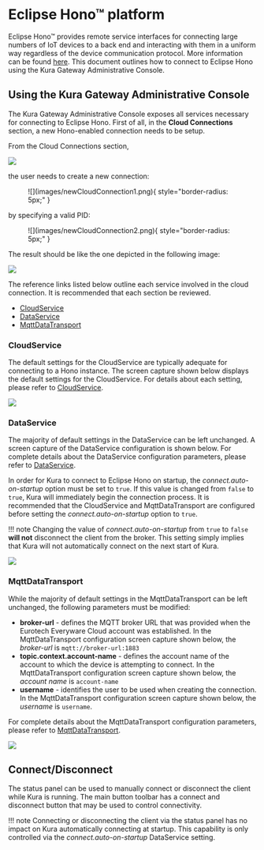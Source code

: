 # Eclipse Hono&trade; platform

Eclipse Hono™ provides remote service interfaces for connecting large numbers of IoT devices to a back end and interacting with them in a uniform way regardless of the device communication protocol. More information can be found [here](https://www.eclipse.org/hono/). This document outlines how to connect to Eclipse Hono using the Kura Gateway Administrative Console.


## Using the Kura Gateway Administrative Console

The Kura Gateway Administrative Console exposes all services necessary for connecting to Eclipse Hono.
First of all, in the **Cloud Connections** section, a new Hono-enabled connection needs to be setup.

From the Cloud Connections section,

![](images/cloudConnections.png)

the user needs to create a new connection:

<figure markdown>
  ![](images/newCloudConnection1.png){ style="border-radius: 5px;" }
  <figcaption></figcaption>
</figure>

by specifying a valid PID:

<figure markdown>
  ![](images/newCloudConnection2.png){ style="border-radius: 5px;" }
  <figcaption></figcaption>
</figure>

The result should be like the one depicted in the following image:

![](images/cloudConnectionsUpdated.png)

The reference links listed below outline each service involved in the cloud connection. It is recommended that each section be reviewed.

- [CloudService](#cloudservice)
- [DataService](#dataservice)
- [MqttDataTransport](#mqttdatatransport)

### CloudService

The default settings for the CloudService are typically adequate for connecting to a Hono instance. The screen capture shown below displays the default settings for the CloudService. For details about each setting, please refer to [CloudService](#cloudservice).

![](images/honoCloudService.png)

### DataService

The majority of default settings in the DataService can be left unchanged. A screen capture of the DataService configuration is shown below. For complete details about the DataService configuration parameters, please refer to [DataService](#dataservice).

In order for Kura to connect to Eclipse Hono on startup, the *connect.auto-on-startup* option must be set to `true`. If this value is changed from `false` to `true`, Kura will immediately begin the connection process. It is recommended that the CloudService and MqttDataTransport are configured before setting the *connect.auto-on-startup* option to `true`.

!!! note
    Changing the value of *connect.auto-on-startup* from `true` to `false` **will not** disconnect the client from the broker. This setting simply implies that Kura will not automatically connect on the next start of Kura.

![](images/honoDataService.png)

### MqttDataTransport

While the majority of default settings in the MqttDataTransport can be left unchanged, the following parameters must be modified:

- **broker-url** - defines the MQTT broker URL that was provided when the Eurotech Everyware Cloud account was established. In the MqttDataTransport configuration screen capture shown below, the *broker-url* is `mqtt://broker-url:1883`
- **topic.context.account-name** - defines the account name of the account to which the device is attempting to connect. In the MqttDataTransport configuration screen capture shown below, the *account name* is `account-name`
- **username** - identifies the user to be used when creating the connection. In the MqttDataTransport configuration screen capture shown below, the *username* is `username`.


For complete details about the MqttDataTransport configuration parameters, please refer to [MqttDataTransport](#mqttdatatransport).

![](images/honoMQTTDataTransport.png)

## Connect/Disconnect

The status panel can be used to manually connect or disconnect the client while Kura is running. The main button toolbar has a connect and disconnect button that may be used to control connectivity.

!!! note
    Connecting or disconnecting the client via the status panel has no impact on Kura automatically connecting at startup. This capability is only controlled via the *connect.auto-on-startup* DataService setting.
